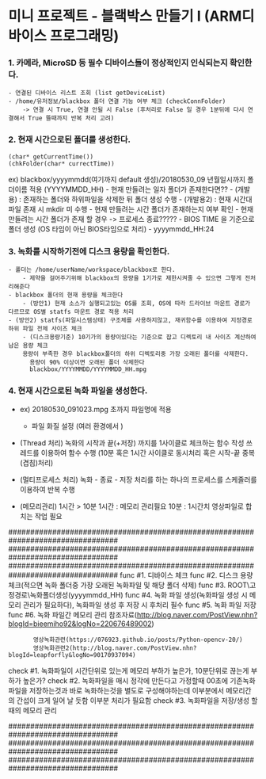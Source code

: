# 미니 프로젝트 - 블랙박스 만들기 I (ARM디바이스 프로그래밍)

### 1. 카메라, MicroSD 등 필수 디바이스들이 정상적인지 인식되는지 확인한다.
	- 연결된 디바이스 리스트 조회 (list getDeviceList)
	- /home/유저정보/blackbox 폴더 연결 가능 여부 체크 (checkConnFolder)
		-> 연결 시 True, 연결 안될 시 False (후처리로 False 일 경우 1분뒤에 다시 연결해서 True 뜰때까지 반복 처리 고려) 
	
### 2. 현재 시간으로된 폴더를 생성한다.
	(char* getCurrentTime())
	(chkFolder(char* currectTime))
   ex) blackbox/yyyymmdd(여기까지 default 생성)/20180530_09 년월일시까지 폴더이름 적용 (YYYYMMDD_HH)
	- 현재 만들려는 일자 폴더가 존재한다면??
		- (개발용) : 존재하는 폴더와 하위파일을 삭제한 뒤 폴더 생성 수행
    - (개발용2) : 현재 시간대 파일 존재 시 mkdir 미 수행
	- 현재 만들려는 시간 폴더가 존재하는지 여부 확인
		- 현재 만들려는 시간 폴더가 존재 할 경우 -> 프로세스 종료?????
	- BIOS TIME 을 기준으로 폴더 생성 (OS 타임이 아닌 BIOS타임으로 처리)
		- yyyymmdd_HH:24
	
### 3. 녹화를 시작하기전에 디스크 용량을 확인한다.
	- 폴더는 /home/userName/workspace/blackbox로 한다.
		- 제약을 걸어주기위해 blackbox의 용량을 1기가로 제한시켜줄 수 있으면 그렇게 전처리해준다
	- blackbox 폴더의 현재 용량을 체크한다 
		- (방안1) 현재 소스가 실행되고있는 OS를 조회, OS에 따라 드라이브 마운트 경로가 다르므로 OS별 statfs 마운트 경로 적용 처리
    - (방안2) statfs(파일시스템상태) 구조체를 사용하지않고, 재귀함수를 이용하여 지정경로 하위 파일 전체 사이즈 체크
		- (디스크용량기준) 10기가의 용량이있다는 기준으로 잡고 디렉토리 내 사이즈 계산하여 남은 용량 체크
	    용량이 부족한 경우 blackbox폴더의 하위 디렉토리중 가장 오래된 폴더를 삭제한다.  
		  용량이 90% 이상이면 오래된 폴더 삭제한다
		  blackbox/YYYYMMDD/YYYYMMDD_HH.mpg
	
### 4. 현재 시간으로된 녹화 파일을 생성한다.
  - ex) 20180530_091023.mpg 초까지 파일명에 적용
    - 파일 화질 설정 (여러 환경에서 )
  - (Thread 처리) 
     녹화의 시작과 끝(+저장) 까지를 1사이클로 체크하는 함수 작성
     쓰레드를 이용하여 함수 수행 (10분 혹은 1시간 사이클로 동시처리 혹은 시작-끝 중복(겹침)처리)
  - (멀티프로세스 처리)
     녹화 - 종료 - 저장 처리를 하는 하나의 프로세스를 스케줄러를 이용하여 반복 수행
     
  - (메모리관리)
    1시간 > 10분
    1시간 : 메모리 관리필요
    10분 : 1시간치 영상파일로 합치는 작업 필요





#################################################################################
#################################################################################
#################################################################################
func #1. 디바이스 체크
func #2. 디스크 용량 체크(적으면 녹화 폴더중 가장 오래된 녹화파일 및 해당 폴더 삭제)
func #3. ROOT\\고정경로\\녹화폴더생성(yyyymmdd_HH)
func #4. 녹화 파일 생성(녹화파일 생성 시 메모리 관리가 필요하다), 녹화파일 생성 후 저장 시 후처리 필수
func #5. 녹화 파일 저장
func #6. 녹화 파일간 메모리 관리
		   참조자료(http://blog.naver.com/PostView.nhn?blogId=bieemiho92&logNo=220676489002)
		   
		   영상녹화관련(https://076923.github.io/posts/Python-opencv-20/)
		   영상녹화관련2(http://blog.naver.com/PostView.nhn?blogId=leapforfly&logNo=90170937094)

check #1. 녹화파일이 시간단위로 있는게 메모리 부하가 높은가, 10분단위로 끊는게 부하가 높은가?
check #2. 녹화파일을 매시 정각에 만든다고 가정할때 00초에 기존녹화파일을 저장하는것과 
			 바로 녹화하는것을 별도로 구성해야하는데 이부분에서 메모리간의 간섭이 크게 일어 날 듯함 이부분 처리가 필요함
check #3. 녹화파일을 저장/생성 할때의 메모리 관리

#################################################################################
#################################################################################
#################################################################################
